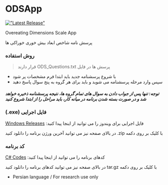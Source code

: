 ﻿# ODSApp
 [!["Latest Release"](https://img.shields.io/badge/Release-v0.1-9cf.svg)](https://github.com/saeedmhq/ODSApp/releases/latest)
 
Overeating Dimensions Scale App

پرسش نامه شاخص ابعاد بیش خوری خوراکی ها


### روش استفاده
> قرار دارند ODS_Questions.txt پرسش ها در فایل 
- با شروع پرسشنامه جدید باید ابتدا فرم مشخصات پر شود
- سپس وارد مرحله پرسشنامه می شوید و باید برای هر گروه به پنج سوال پاسخ دهید

##### توجه: تنها پس از جواب دادن به سوال های تمام گروه ها، نتیجه پرسشنامه ذخیره خواهد شد و در صورت بسته شدن برنامه در میانه کار، باید مراحل را از ابتدا شروع کنید

### (.exe) فایل اجرایی 
[Windows Releases](https://github.com/saeedmhq/ODSApp/releases) :فایل اجرایی برای ویندوز را می توانید از اینجا پیدا کنید

در بالای صفحه نیز می توانید آخرین ورژن برنامه را دانلود کنید .zip با کلیک بر روی دکمه

### کد برنامه
[C# Codes](https://github.com/saeedmhq/ODSApp) :کدهای برنامه را می توانید از اینجا پیدا کنید

در بالای صفحه نیز می توانید کدهای برنامه را دانلود کنید tar.gz با کلیک بر روی دکمه


- Persian language / For research use only
